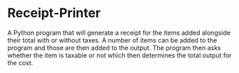 # Receipt-Printer
A Python program that will generate a receipt for the items added alongside their total with or without taxes. 
A number of items can be added to the program and those are then added to the output.
The program then asks whether the item is taxable or not which then determines the total output for the cost.
